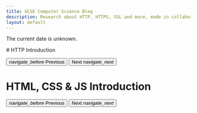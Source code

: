 ```yaml
---
title: GCSE Computer Science Blog
description: Research about HTTP, HTTPS, SSL and more, made in collaboration with Daniel Dunbar
layout: default
---
```


<!-- import Bootstrap - must be before extra styling so that carousel indicators' default styling is overwritten -->
<script src="/js/bootstrap.min.js" type="text/javascript"></script>
<link href="/css/bootstrap.min.css" rel="stylesheet" type="text/css">
<!-- import extra styling and scripts -->
<link href="css/main.css" rel="stylesheet" type="text/css">
<link href="css/presentation-imports.css" rel="stylesheet" type="text/css">
<script src="js/css-presentation-slides.js" type="text/javascript"></script>
<script src="js/scripts.js" type="text/javascript"></script>

<p>The current date is <span id="current_date">unknown</span>.</p>
# HTTP Introduction
<div id="http_presentation" class="carousel slide" data-interval="false" data-ride="carousel">
   <!-- Wrapper for presentation slides -->
   <div class="carousel-inner">
   </div>
   <div class="presentation-flexbox">
      <!-- Indicators -->
      <ol class="carousel-indicators">
      </ol>
      <!-- button to go to previous slide -->
      <button class="presentation-button-left mdc-button mdc-button--outlined" href="#http_presentation" data-slide="prev" data-mdc-auto-init="MDCRipple">
          <!-- navigation icon -->
          <i class="material-icons mdc-button__icon">navigate_before</i>
          Previous
      </button>
      <!-- button to go to next slide -->
      <button class="presentation-button-right mdc-button mdc-button--outlined" href="#http_presentation" data-slide="next" data-mdc-auto-init="MDCRipple">
          Next
          <!-- navigation icon -->
          <i class="material-icons mdc-button__icon">navigate_next</i>
       </button>
    </div>
</div>

<!-- HTML presentation -->
<h1>HTML, CSS & JS Introduction</h1>

<div id="html_presentation" class="carousel slide" data-interval="false" data-ride="carousel">
    <!-- Wrapper for presentation slides -->
    <div class="carousel-inner">
    </div>
    <div class="presentation-flexbox">
       <!-- Indicators -->
       <ol class="carousel-indicators">
       </ol>
       <!-- button to go to previous slide -->
       <button class="presentation-button-left mdc-button mdc-button--outlined" href="#html_presentation" data-slide="prev" data-mdc-auto-init="MDCRipple">
           <!-- navigation icon -->
           <i class="material-icons mdc-button__icon">navigate_before</i>
           Previous
       </button>
       <!-- button to go to next slide -->
       <button class="presentation-button-right mdc-button mdc-button--outlined" href="#html_presentation" data-slide="next" data-mdc-auto-init="MDCRipple">
           Next
           <!-- navigation icon -->
           <i class="material-icons mdc-button__icon">navigate_next</i>
       </button>
    </div>
</div>
<!-- HTML basics info is inserted via jQuery -->
<div id="blog-insert"></div>
